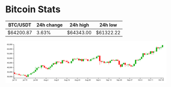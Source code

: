 # Bitcoin Stats

BTC/USDT|24h change|24h high|24h low|
|---|---|---|---|
|$64200.87|3.63%|$64343.00|$61322.22|

<img src="./chart.svg">
